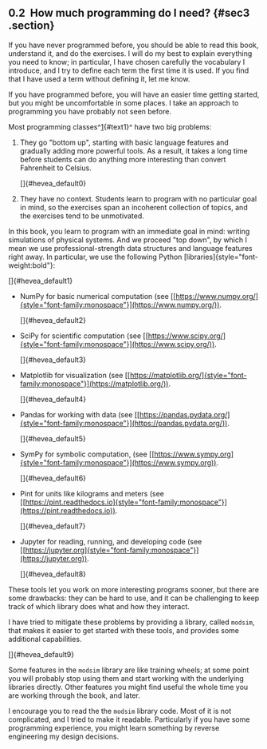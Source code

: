 ﻿0.2  How much programming do I need? {#sec3 .section}
------------------------------------

If you have never programmed before, you should be able to read this
book, understand it, and do the exercises. I will do my best to explain
everything you need to know; in particular, I have chosen carefully the
vocabulary I introduce, and I try to define each term the first time it
is used. If you find that I have used a term without defining it, let me
know.

If you have programmed before, you will have an easier time getting
started, but you might be uncomfortable in some places. I take an
approach to programming you have probably not seen before.

Most programming classes^[1](#note1){#text1}^ have two big problems:

1.  They go "bottom up\", starting with basic language features and
    gradually adding more powerful tools. As a result, it takes a long
    time before students can do anything more interesting than convert
    Fahrenheit to Celsius.

    []{#hevea_default0}

2.  They have no context. Students learn to program with no particular
    goal in mind, so the exercises span an incoherent collection of
    topics, and the exercises tend to be unmotivated.

In this book, you learn to program with an immediate goal in mind:
writing simulations of physical systems. And we proceed "top down\", by
which I mean we use professional-strength data structures and language
features right away. In particular, we use the following Python
[libraries]{style="font-weight:bold"}:

[]{#hevea_default1}

-   NumPy for basic numerical computation (see
    [[https://www.numpy.org/]{style="font-family:monospace"}](https://www.numpy.org/)).

    []{#hevea_default2}

-   SciPy for scientific computation (see
    [[https://www.scipy.org/]{style="font-family:monospace"}](https://www.scipy.org/)).

    []{#hevea_default3}

-   Matplotlib for visualization (see
    [[https://matplotlib.org/]{style="font-family:monospace"}](https://matplotlib.org/)).

    []{#hevea_default4}

-   Pandas for working with data (see
    [[https://pandas.pydata.org/]{style="font-family:monospace"}](https://pandas.pydata.org/)).

    []{#hevea_default5}

-   SymPy for symbolic computation, (see
    [[https://www.sympy.org]{style="font-family:monospace"}](https://www.sympy.org)).

    []{#hevea_default6}

-   Pint for units like kilograms and meters (see
    [[https://pint.readthedocs.io]{style="font-family:monospace"}](https://pint.readthedocs.io)).

    []{#hevea_default7}

-   Jupyter for reading, running, and developing code (see
    [[https://jupyter.org]{style="font-family:monospace"}](https://jupyter.org)).

    []{#hevea_default8}

These tools let you work on more interesting programs sooner, but there
are some drawbacks: they can be hard to use, and it can be challenging
to keep track of which library does what and how they interact.

I have tried to mitigate these problems by providing a library, called
`modsim`, that makes it easier to get started with these tools, and
provides some additional capabilities.

[]{#hevea_default9}

Some features in the `modsim` library are like training wheels; at some
point you will probably stop using them and start working with the
underlying libraries directly. Other features you might find useful the
whole time you are working through the book, and later.

I encourage you to read the the `modsim` library code. Most of it is not
complicated, and I tried to make it readable. Particularly if you have
some programming experience, you might learn something by reverse
engineering my design decisions.

